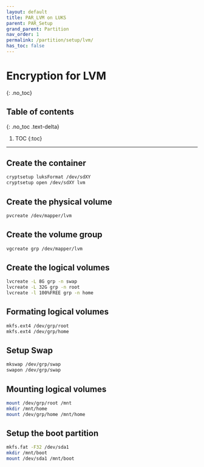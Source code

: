 ```yaml
---
layout: default
title: PAR_LVM on LUKS
parent: PAR_Setup
grand_parent: Partition
nav_order: 1
permalink: /partition/setup/lvm/
has_toc: false
---
```


# Encryption for LVM
{: .no_toc}

## Table of contents
{: .no_toc .text-delta}

1. TOC
{:toc}

---

## Create the container
```bash
cryptsetup luksFormat /dev/sdXY
cryptsetup open /dev/sdXY lvm
```

## Create the physical volume
```bash
pvcreate /dev/mapper/lvm
```

## Create the volume group
```bash
vgcreate grp /dev/mapper/lvm
```

## Create the logical volumes
```bash
lvcreate -L 8G grp -n swap
lvcreate -L 32G grp -n root
lvcreate -l 100%FREE grp -n home
```

## Formating logical volumes
```bash
mkfs.ext4 /dev/grp/root
mkfs.ext4 /dev/grp/home
```

## Setup Swap

```bash
mkswap /dev/grp/swap
swapon /dev/grp/swap
```

## Mounting logical volumes
```bash
mount /dev/grp/root /mnt
mkdir /mnt/home
mount /dev/grp/home /mnt/home
```

## Setup the boot partition
```bash
mkfs.fat -F32 /dev/sda1
mkdir /mnt/boot
mount /dev/sda1 /mnt/boot
```
